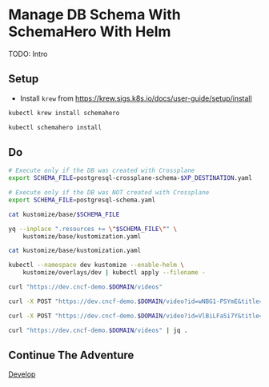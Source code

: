 # Manage DB Schema With SchemaHero With Helm

TODO: Intro

## Setup

* Install `krew` from https://krew.sigs.k8s.io/docs/user-guide/setup/install

```bash
kubectl krew install schemahero

kubectl schemahero install
```

## Do

```bash
# Execute only if the DB was created with Crossplane
export SCHEMA_FILE=postgresql-crossplane-schema-$XP_DESTINATION.yaml

# Execute only if the DB was NOT created with Crossplane
export SCHEMA_FILE=postgresql-schema.yaml

cat kustomize/base/$SCHEMA_FILE

yq --inplace ".resources += \"$SCHEMA_FILE\"" \
    kustomize/base/kustomization.yaml

cat kustomize/base/kustomization.yaml

kubectl --namespace dev kustomize --enable-helm \
    kustomize/overlays/dev | kubectl apply --filename -

curl "https://dev.cncf-demo.$DOMAIN/videos"

curl -X POST "https://dev.cncf-demo.$DOMAIN/video?id=wNBG1-PSYmE&title=Kubernetes%20Policies%20And%20Governance%20-%20Ask%20Me%20Anything%20With%20Jim%20Bugwadia"

curl -X POST "https://dev.cncf-demo.$DOMAIN/video?id=VlBiLFaSi7Y&title=Scaleway%20-%20Everything%20We%20Expect%20From%20A%20Cloud%20Computing%20Service%3F"

curl "https://dev.cncf-demo.$DOMAIN/videos" | jq .
```

## Continue The Adventure

[Develop](../develop/story.md)
